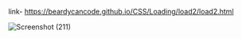 link- https://beardycancode.github.io/CSS/Loading/load2/load2.html


![Screenshot (211)](https://user-images.githubusercontent.com/96344411/184829725-ac75969f-05bd-4cea-a9f8-25eee02451dd.png)
